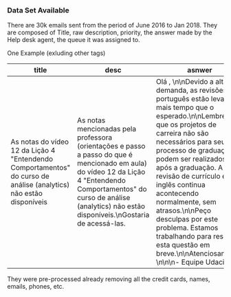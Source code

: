 ### Data Set Available
There are 30k emails sent from the period of June 2016 to Jan 2018. They are composed of Title, raw description, priority, the answer made by the Help desk agent, the queue it was assigned to.

One Example (exluding other tags)

| title |desc | asnwer  |
|-------|---|---|
| As notas do vídeo 12 da Lição 4 "Entendendo Comportamentos" do curso de análise (analytics) não estão disponíveis      | As notas mencionadas pela professora (orientações e passo a passo do que é mencionado em aula) do vídeo 12 da Lição 4 "Entendendo Comportamentos" do curso de análise (analytics) não estão disponíveis.\nGostaria de acessá-las.   |  Olá <nome>, \n\nDevido a alta demanda, as revisões em português estão levando mais tempo que o esperado.\n\nLembre-se que os projetos de carreira não são necessários para seu processo de graduação, e podem ser realizados após a graduação. A revisão de currículo em inglês continua acontecendo normalmente, sem atrasos.\n\nPeço desculpas por este problema. Estamos trabalhando para resolver esta questão em breve.\n\nAtenciosamente, \n\n<Nome>\n- Equipe Udacity |

They were pre-processed already removing all the credit cards, names, emails, phones, etc. 
